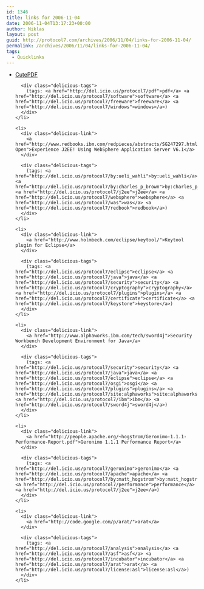 ```yaml
---
id: 1346
title: links for 2006-11-04
date: 2006-11-04T13:17:23+00:00
author: Niklas
layout: post
guid: http://protocol7.com/archives/2006/11/04/links-for-2006-11-04/
permalink: /archives/2006/11/04/links-for-2006-11-04/
tags:
  - Quicklinks
---
```

<div class='microid-e3e19646b0e1210edb7091c16fcfec2cc536d0f2'>
  <ul class="delicious">
    <li>
      <div class="delicious-link">
        <a href="http://www.acrosoftware.com/Products/CutePDF/writer.asp">CutePDF</a>
      </div>
      
      <div class="delicious-tags">
        (tags: <a href="http://del.icio.us/protocol7/pdf">pdf</a> <a href="http://del.icio.us/protocol7/software">software</a> <a href="http://del.icio.us/protocol7/freeware">freeware</a> <a href="http://del.icio.us/protocol7/windows">windows</a>)
      </div>
    </li>
    
    <li>
      <div class="delicious-link">
        <a href="http://www.redbooks.ibm.com/redpieces/abstracts/SG247297.html?Open">Experience J2EE! Using WebSphere Application Server V6.1</a>
      </div>
      
      <div class="delicious-tags">
        (tags: <a href="http://del.icio.us/protocol7/by:ueli_wahli">by:ueli_wahli</a> <a href="http://del.icio.us/protocol7/by:charles_p_brown">by:charles_p_brown</a> <a href="http://del.icio.us/protocol7/j2ee">j2ee</a> <a href="http://del.icio.us/protocol7/websphere">websphere</a> <a href="http://del.icio.us/protocol7/was">was</a> <a href="http://del.icio.us/protocol7/redbook">redbook</a>)
      </div>
    </li>
    
    <li>
      <div class="delicious-link">
        <a href="http://www.holmbech.com/eclipse/keytool/">Keytool plugin for Eclipse</a>
      </div>
      
      <div class="delicious-tags">
        (tags: <a href="http://del.icio.us/protocol7/eclipse">eclipse</a> <a href="http://del.icio.us/protocol7/java">java</a> <a href="http://del.icio.us/protocol7/security">security</a> <a href="http://del.icio.us/protocol7/cryptography">cryptography</a> <a href="http://del.icio.us/protocol7/plugins">plugins</a> <a href="http://del.icio.us/protocol7/certificate">certificate</a> <a href="http://del.icio.us/protocol7/keystore">keystore</a>)
      </div>
    </li>
    
    <li>
      <div class="delicious-link">
        <a href="http://www.alphaworks.ibm.com/tech/sword4j">Security Workbench Development Environment for Java</a>
      </div>
      
      <div class="delicious-tags">
        (tags: <a href="http://del.icio.us/protocol7/security">security</a> <a href="http://del.icio.us/protocol7/java">java</a> <a href="http://del.icio.us/protocol7/eclipse">eclipse</a> <a href="http://del.icio.us/protocol7/osgi">osgi</a> <a href="http://del.icio.us/protocol7/plugins">plugins</a> <a href="http://del.icio.us/protocol7/site:alphaworks">site:alphaworks</a> <a href="http://del.icio.us/protocol7/ibm">ibm</a> <a href="http://del.icio.us/protocol7/sword4j">sword4j</a>)
      </div>
    </li>
    
    <li>
      <div class="delicious-link">
        <a href="http://people.apache.org/~hogstrom/Geronimo-1.1.1-Performance-Report.pdf">Geronimo 1.1.1 Performance Report</a>
      </div>
      
      <div class="delicious-tags">
        (tags: <a href="http://del.icio.us/protocol7/geronimo">geronimo</a> <a href="http://del.icio.us/protocol7/apache">apache</a> <a href="http://del.icio.us/protocol7/by:matt_hogstrom">by:matt_hogstrom</a> <a href="http://del.icio.us/protocol7/performance">performance</a> <a href="http://del.icio.us/protocol7/j2ee">j2ee</a>)
      </div>
    </li>
    
    <li>
      <div class="delicious-link">
        <a href="http://code.google.com/p/arat/">arat</a>
      </div>
      
      <div class="delicious-tags">
        (tags: <a href="http://del.icio.us/protocol7/analysis">analysis</a> <a href="http://del.icio.us/protocol7/asf">asf</a> <a href="http://del.icio.us/protocol7/incubator">incubator</a> <a href="http://del.icio.us/protocol7/arat">arat</a> <a href="http://del.icio.us/protocol7/license:asl">license:asl</a>)
      </div>
    </li>
  </ul>
</div>